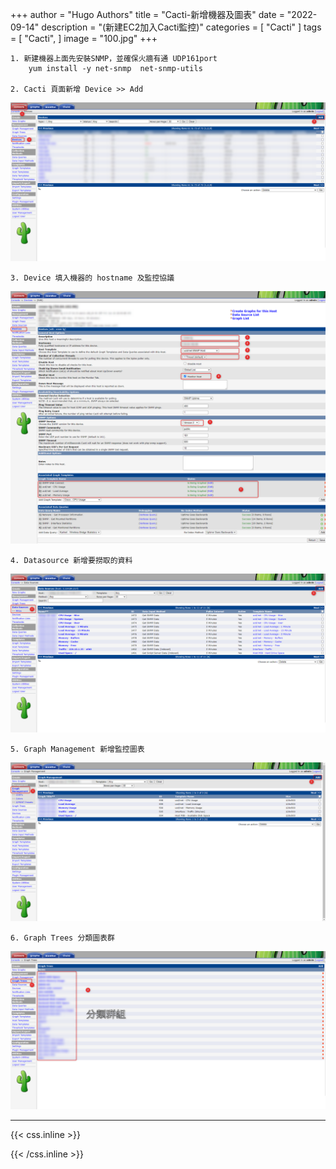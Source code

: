 +++
author = "Hugo Authors"
title = "Cacti-新增機器及圖表"
date = "2022-09-14"
description = "(新建EC2加入Cacti監控)"
categories = [
    "Cacti"
]
tags = [
    "Cacti",
]
image = "100.jpg"
+++

    1. 新建機器上面先安裝SNMP，並確保火牆有通 UDP161port
        yum install -y net-snmp  net-snmp-utils
    
    2. Cacti 頁面新增 Device >> Add
   ![](001.png)
   
    3. Device 填入機器的 hostname 及監控協議
   ![](002.png)
   
    4. Datasource 新增要撈取的資料
   ![](003.png)
   
    5. Graph Management 新增監控圖表
   ![](004.png)
   
    6. Graph Trees 分類圖表群
   ![](005.png)
   
   

***

{{< css.inline >}}
<style>
.emojify {
	font-family: Apple Color Emoji, Segoe UI Emoji, NotoColorEmoji, Segoe UI Symbol, Android Emoji, EmojiSymbols;
	font-size: 2rem;
	vertical-align: middle;
}
@media screen and (max-width:650px) {
  .nowrap {
    display: block;
    margin: 25px 0;
  }
}
</style>
{{< /css.inline >}}
